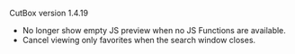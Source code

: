 CutBox version 1.4.19

- No longer show empty JS preview when no JS Functions are available.
- Cancel viewing only favorites when the search window closes.

